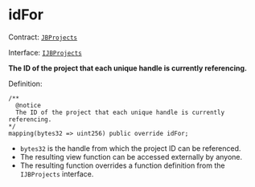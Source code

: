 # idFor

Contract: [`JBProjects`](../)

Interface: [`IJBProjects`](../../../interfaces/ijbprojects.md)

**The ID of the project that each unique handle is currently referencing.**

Definition:

```solidity
/** 
  @notice 
  The ID of the project that each unique handle is currently referencing.
*/
mapping(bytes32 => uint256) public override idFor;
```

* `bytes32` is the handle from which the project ID can be referenced.
* The resulting view function can be accessed externally by anyone.
* The resulting function overrides a function definition from the `IJBProjects` interface.
